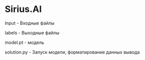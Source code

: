 # Sirius.AI
Input - Входные файлы 

labels - Выходные файлы

model.pt - модель

solution.py - Запуск модели, форматирование данных вывода
